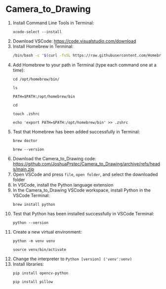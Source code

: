 # Camera_to_Drawing
1. Install Command Line Tools in Terminal:
   ```
   xcode-select --install
   ```
2. Download VSCode: https://code.visualstudio.com/download
3. Install Homebrew in Terminal:
   ```bash
   /bin/bash -c "$(curl -fsSL https://raw.githubusercontent.com/Homebrew/install/HEAD/install.sh)"
   ```
4. Add Homebrew to your path in Terminal (type each command one at a time):
   ```
   cd /opt/homebrew/bin/
   ```
   ```
   ls
   ```
   ```
   PATH=$PATH:/opt/homebrew/bin
   ```
   ```
   cd
   ```
   ```
   touch .zshrc
   ```
   ```
   echo 'export PATH=$PATH:/opt/homebrew/bin' >> .zshrc
   ```
5. Test that Homebrew has been added successfully in Terminal:
   ```
   brew doctor
   ```
   ```
   brew --version
   ```
6. Download the Camera_to_Drawing code: https://github.com/JoshuaPrstec/Camera_to_Drawing/archive/refs/heads/main.zip
7. Open VSCode and press `file`, `open folder`, and select the downloaded folder
8. In VSCode, install the Python language extension
9. In the Camera_to_Drawing VSCode workspace, install Python in the VSCode Terminal:
   ```
   brew install python
   ```
10. Test that Python has been installed successfully in VSCode Terminal:
    ```
    python --version
    ```
11. Create a new virtual environment:
    ```
    python -m venv venv
    ```
    ```
    source venv/bin/activate
    ```
12. Change the interpreter to `Python [version] ('venv':venv)`
12. Install libraries:
    ```
    pip install opencv-python
    ```
    ```
    pip install pillow
    ```

